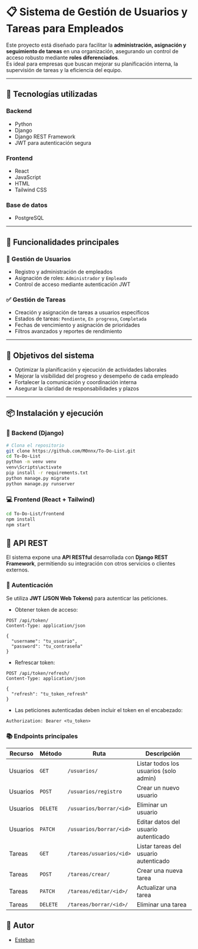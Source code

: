# 📋 Sistema de Gestión de Usuarios y Tareas para Empleados

Este proyecto está diseñado para facilitar la **administración, asignación y seguimiento de tareas** en una organización, asegurando un control de acceso robusto mediante **roles diferenciados**.  
Es ideal para empresas que buscan mejorar su planificación interna, la supervisión de tareas y la eficiencia del equipo.

---

## 🚀 Tecnologías utilizadas

### Backend
- Python
- Django
- Django REST Framework
- JWT para autenticación segura

### Frontend
- React
- JavaScript
- HTML
- Tailwind CSS

### Base de datos
- PostgreSQL

---

## 🧩 Funcionalidades principales

### 👤 Gestión de Usuarios
- Registro y administración de empleados
- Asignación de roles: `Administrador` y `Empleado`
- Control de acceso mediante autenticación JWT

### ✅ Gestión de Tareas
- Creación y asignación de tareas a usuarios específicos
- Estados de tareas: `Pendiente`, `En progreso`, `Completada`
- Fechas de vencimiento y asignación de prioridades
- Filtros avanzados y reportes de rendimiento

---

## 🎯 Objetivos del sistema

- Optimizar la planificación y ejecución de actividades laborales
- Mejorar la visibilidad del progreso y desempeño de cada empleado
- Fortalecer la comunicación y coordinación interna
- Asegurar la claridad de responsabilidades y plazos

---

## 📦 Instalación y ejecución

### 🔧 Backend (Django)

```bash
# Clona el repositorio
git clone https://github.com/M0nnx/To-Do-List.git
cd To-Do-List
python -m venv venv
venv\Scripts\activate
pip install -r requirements.txt
python manage.py migrate
python manage.py runserver
```
### 💻 Frontend (React + Tailwind)
```bash
cd To-Do-List/frontend
npm install
npm start
```

## 🔌 API REST

El sistema expone una **API RESTful** desarrollada con **Django REST Framework**, permitiendo su integración con otros servicios o clientes externos.

### 🔐 Autenticación

Se utiliza **JWT (JSON Web Tokens)** para autenticar las peticiones.

- Obtener token de acceso:

```http
POST /api/token/
Content-Type: application/json

{
  "username": "tu_usuario",
  "password": "tu_contraseña"
}
```
- Refrescar token:
  
```http
POST /api/token/refresh/
Content-Type: application/json

{
  "refresh": "tu_token_refresh"
}
```
- Las peticiones autenticadas deben incluir el token en el encabezado:
```http
Authorization: Bearer <tu_token>

```

### 📚 Endpoints principales
| Recurso  | Método   | Ruta                   | Descripción                            |
| -------- | -------- | -----------------------| -------------------------------------- |
| Usuarios | `GET`    | `/usuarios/`           | Listar todos los usuarios (solo admin) |
| Usuarios | `POST`   | `/usuarios/registro`   | Crear un nuevo usuario                 |
| Usuarios | `DELETE` | `/usuarios/borrar/<id>`| Eliminar un usuario                    |
| Usuarios | `PATCH`  | `/usuarios/borrar/<id>`| Editar datos del usuario autenticado   |
| Tareas   | `GET`    | `/tareas/usuarios/<id>`| Listar tareas del usuario autenticado  |
| Tareas   | `POST`   | `/tareas/crear/`       | Crear una nueva tarea                  |
| Tareas   | `PATCH`  | `/tareas/editar/<id>/` | Actualizar una tarea                   |
| Tareas   | `DELETE` | `/tareas/borrar/<id>/` | Eliminar una tarea                     |

## 🙌 Autor

- [Esteban](https://www.linkedin.com/in/estebanda)



